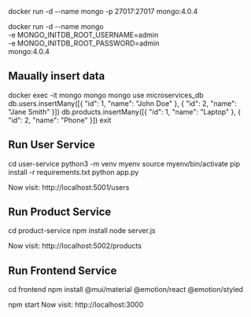 docker run -d --name mongo -p 27017:27017 mongo:4.0.4

 docker run -d --name mongo \
	-e MONGO_INITDB_ROOT_USERNAME=admin \
	-e MONGO_INITDB_ROOT_PASSWORD=admin \
	mongo:4.0.4


## Maually insert data
docker exec -it mongo mongo
mongo
use microservices_db
db.users.insertMany([{ "id": 1, "name": "John Doe" }, { "id": 2, "name": "Jane Smith" }])
db.products.insertMany([{ "id": 1, "name": "Laptop" }, { "id": 2, "name": "Phone" }])
exit

## Run User Service 
cd user-service
python3 -m venv myenv
source myenv/bin/activate
pip install -r requirements.txt
python app.py

Now visit: http://localhost:5001/users

## Run Product Service

cd product-service
npm install
node server.js

Now visit: http://localhost:5002/products

## Run Frontend Service
cd frontend
npm install @mui/material @emotion/react @emotion/styled

npm start
Now visit: http://localhost:3000

